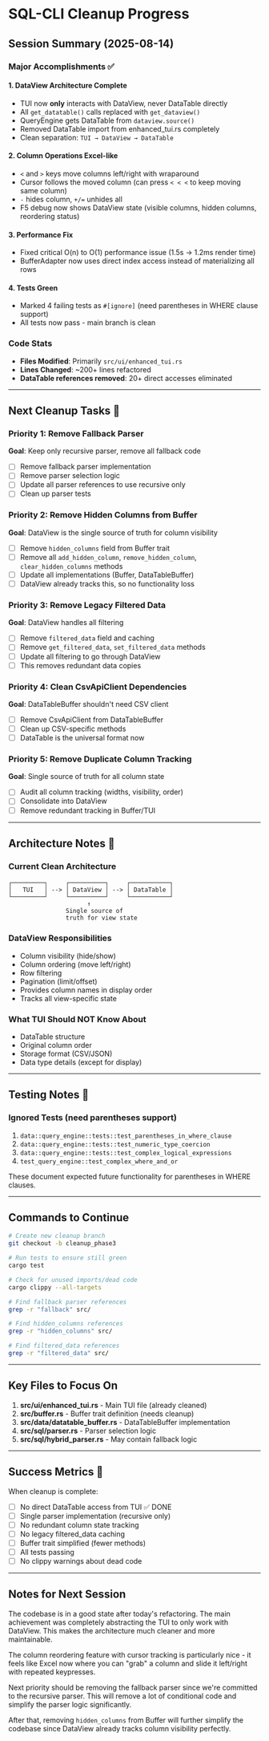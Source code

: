# SQL-CLI Cleanup Progress

## Session Summary (2025-08-14)

### Major Accomplishments ✅

#### 1. **DataView Architecture Complete**
- TUI now **only** interacts with DataView, never DataTable directly
- All `get_datatable()` calls replaced with `get_dataview()`
- QueryEngine gets DataTable from `dataview.source()`
- Removed DataTable import from enhanced_tui.rs completely
- Clean separation: `TUI → DataView → DataTable`

#### 2. **Column Operations Excel-like**
- `<` and `>` keys move columns left/right with wraparound
- Cursor follows the moved column (can press `< < <` to keep moving same column)
- `-` hides column, `+/=` unhides all
- F5 debug now shows DataView state (visible columns, hidden columns, reordering status)

#### 3. **Performance Fix**
- Fixed critical O(n) to O(1) performance issue (1.5s → 1.2ms render time)
- BufferAdapter now uses direct index access instead of materializing all rows

#### 4. **Tests Green**
- Marked 4 failing tests as `#[ignore]` (need parentheses in WHERE clause support)
- All tests now pass - main branch is clean

### Code Stats
- **Files Modified**: Primarily `src/ui/enhanced_tui.rs`
- **Lines Changed**: ~200+ lines refactored
- **DataTable references removed**: 20+ direct accesses eliminated

---

## Next Cleanup Tasks 🔧

### Priority 1: Remove Fallback Parser
**Goal**: Keep only recursive parser, remove all fallback code
- [ ] Remove fallback parser implementation
- [ ] Remove parser selection logic
- [ ] Update all parser references to use recursive only
- [ ] Clean up parser tests

### Priority 2: Remove Hidden Columns from Buffer
**Goal**: DataView is the single source of truth for column visibility
- [ ] Remove `hidden_columns` field from Buffer trait
- [ ] Remove all `add_hidden_column`, `remove_hidden_column`, `clear_hidden_columns` methods
- [ ] Update all implementations (Buffer, DataTableBuffer)
- [ ] DataView already tracks this, so no functionality loss

### Priority 3: Remove Legacy Filtered Data
**Goal**: DataView handles all filtering
- [ ] Remove `filtered_data` field and caching
- [ ] Remove `get_filtered_data`, `set_filtered_data` methods
- [ ] Update all filtering to go through DataView
- [ ] This removes redundant data copies

### Priority 4: Clean CsvApiClient Dependencies
**Goal**: DataTableBuffer shouldn't need CSV client
- [ ] Remove CsvApiClient from DataTableBuffer
- [ ] Clean up CSV-specific methods
- [ ] DataTable is the universal format now

### Priority 5: Remove Duplicate Column Tracking
**Goal**: Single source of truth for all column state
- [ ] Audit all column tracking (widths, visibility, order)
- [ ] Consolidate into DataView
- [ ] Remove redundant tracking in Buffer/TUI

---

## Architecture Notes 📐

### Current Clean Architecture
```
┌─────────┐     ┌──────────┐     ┌───────────┐
│   TUI   │ --> │ DataView │ --> │ DataTable │
└─────────┘     └──────────┘     └───────────┘
                      ↑
                Single source of
                truth for view state
```

### DataView Responsibilities
- Column visibility (hide/show)
- Column ordering (move left/right)
- Row filtering
- Pagination (limit/offset)
- Provides column names in display order
- Tracks all view-specific state

### What TUI Should NOT Know About
- DataTable structure
- Original column order
- Storage format (CSV/JSON)
- Data type details (except for display)

---

## Testing Notes 🧪

### Ignored Tests (need parentheses support)
1. `data::query_engine::tests::test_parentheses_in_where_clause`
2. `data::query_engine::tests::test_numeric_type_coercion`
3. `data::query_engine::tests::test_complex_logical_expressions`
4. `test_query_engine::test_complex_where_and_or`

These document expected future functionality for parentheses in WHERE clauses.

---

## Commands to Continue

```bash
# Create new cleanup branch
git checkout -b cleanup_phase3

# Run tests to ensure still green
cargo test

# Check for unused imports/dead code
cargo clippy --all-targets

# Find fallback parser references
grep -r "fallback" src/

# Find hidden_columns references
grep -r "hidden_columns" src/

# Find filtered_data references
grep -r "filtered_data" src/
```

---

## Key Files to Focus On

1. **src/ui/enhanced_tui.rs** - Main TUI file (already cleaned)
2. **src/buffer.rs** - Buffer trait definition (needs cleanup)
3. **src/data/datatable_buffer.rs** - DataTableBuffer implementation
4. **src/sql/parser.rs** - Parser selection logic
5. **src/sql/hybrid_parser.rs** - May contain fallback logic

---

## Success Metrics 🎯

When cleanup is complete:
- [ ] No direct DataTable access from TUI ✅ DONE
- [ ] Single parser implementation (recursive only)
- [ ] No redundant column state tracking
- [ ] No legacy filtered_data caching
- [ ] Buffer trait simplified (fewer methods)
- [ ] All tests passing
- [ ] No clippy warnings about dead code

---

## Notes for Next Session

The codebase is in a good state after today's refactoring. The main achievement was completely abstracting the TUI to only work with DataView. This makes the architecture much cleaner and more maintainable.

The column reordering feature with cursor tracking is particularly nice - it feels like Excel now where you can "grab" a column and slide it left/right with repeated keypresses.

Next priority should be removing the fallback parser since we're committed to the recursive parser. This will remove a lot of conditional code and simplify the parser logic significantly.

After that, removing `hidden_columns` from Buffer will further simplify the codebase since DataView already tracks column visibility perfectly.